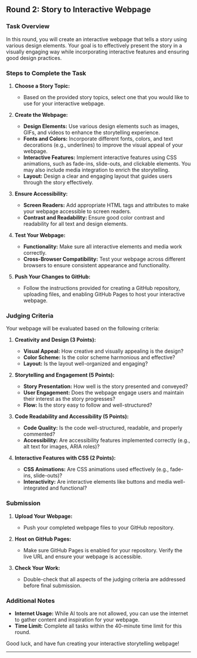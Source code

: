 

## **Round 2: Story to Interactive Webpage**

### **Task Overview**

In this round, you will create an interactive webpage that tells a story using various design elements. Your goal is to effectively present the story in a visually engaging way while incorporating interactive features and ensuring good design practices.

### **Steps to Complete the Task**

1. **Choose a Story Topic:**
   - Based on the provided story topics, select one that you would like to use for your interactive webpage.

2. **Create the Webpage:**
   - **Design Elements:** Use various design elements such as images, GIFs, and videos to enhance the storytelling experience.
   - **Fonts and Colors:** Incorporate different fonts, colors, and text decorations (e.g., underlines) to improve the visual appeal of your webpage.
   - **Interactive Features:** Implement interactive features using CSS animations, such as fade-ins, slide-outs, and clickable elements. You may also include media integration to enrich the storytelling.
   - **Layout:** Design a clear and engaging layout that guides users through the story effectively.

3. **Ensure Accessibility:**
   - **Screen Readers:** Add appropriate HTML tags and attributes to make your webpage accessible to screen readers.
   - **Contrast and Readability:** Ensure good color contrast and readability for all text and design elements.

4. **Test Your Webpage:**
   - **Functionality:** Make sure all interactive elements and media work correctly.
   - **Cross-Browser Compatibility:** Test your webpage across different browsers to ensure consistent appearance and functionality.

5. **Push Your Changes to GitHub:**
   - Follow the instructions provided for creating a GitHub repository, uploading files, and enabling GitHub Pages to host your interactive webpage.

### **Judging Criteria**

Your webpage will be evaluated based on the following criteria:

1. **Creativity and Design (3 Points):**
   - **Visual Appeal:** How creative and visually appealing is the design?
   - **Color Scheme:** Is the color scheme harmonious and effective?
   - **Layout:** Is the layout well-organized and engaging?

2. **Storytelling and Engagement (5 Points):**
   - **Story Presentation:** How well is the story presented and conveyed?
   - **User Engagement:** Does the webpage engage users and maintain their interest as the story progresses?
   - **Flow:** Is the story easy to follow and well-structured?

3. **Code Readability and Accessibility (5 Points):**
   - **Code Quality:** Is the code well-structured, readable, and properly commented?
   - **Accessibility:** Are accessibility features implemented correctly (e.g., alt text for images, ARIA roles)?

4. **Interactive Features with CSS (2 Points):**
   - **CSS Animations:** Are CSS animations used effectively (e.g., fade-ins, slide-outs)?
   - **Interactivity:** Are interactive elements like buttons and media well-integrated and functional?

### **Submission**

1. **Upload Your Webpage:**
   - Push your completed webpage files to your GitHub repository.

2. **Host on GitHub Pages:**
   - Make sure GitHub Pages is enabled for your repository. Verify the live URL and ensure your webpage is accessible.

3. **Check Your Work:**
   - Double-check that all aspects of the judging criteria are addressed before final submission.

### **Additional Notes**

- **Internet Usage:** While AI tools are not allowed, you can use the internet to gather content and inspiration for your webpage.
- **Time Limit:** Complete all tasks within the 40-minute time limit for this round.

Good luck, and have fun creating your interactive storytelling webpage!

---
